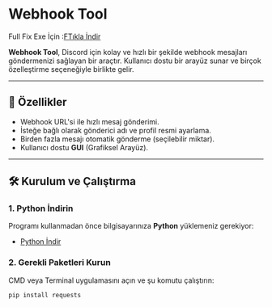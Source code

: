 # Webhook Tool 

Full Fix Exe İçin :[FTıkla İndir](https://github.com/Ech0Blade/webhook_tool/releases/tag/upgrade)

**Webhook Tool**, Discord için kolay ve hızlı bir şekilde webhook mesajları göndermenizi sağlayan bir araçtır. Kullanıcı dostu bir arayüz sunar ve birçok özelleştirme seçeneğiyle birlikte gelir.

---

## 🚀 Özellikler
- Webhook URL'si ile hızlı mesaj gönderimi.
- İsteğe bağlı olarak gönderici adı ve profil resmi ayarlama.
- Birden fazla mesajı otomatik gönderme (seçilebilir miktar).
- Kullanıcı dostu **GUI** (Grafiksel Arayüz).

---

## 🛠 Kurulum ve Çalıştırma

### 1. Python İndirin
Programı kullanmadan önce bilgisayarınıza **Python** yüklemeniz gerekiyor:
- [Python İndir](https://www.python.org/downloads/)

### 2. Gerekli Paketleri Kurun
CMD veya Terminal uygulamasını açın ve şu komutu çalıştırın:
```bash
pip install requests

